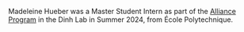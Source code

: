 Madeleine Hueber was a Master Student Intern as part of the <a href="https://cancerdynamics.columbia.edu/partnership-columbia-alliance-research-internship-program">Alliance Program</a> in the Dinh Lab in Summer 2024, from École Polytechnique.